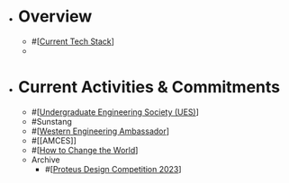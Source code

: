 - # Overview
	- #[[Current Tech Stack]]
	-
- # Current Activities & Commitments
	- #[[Undergraduate Engineering Society (UES)]]
	- #Sunstang
	- #[[Western Engineering Ambassador]]
	- #[[AMCES]]
	- #[[How to Change the World]]
	- Archive
		- #[[Proteus Design Competition 2023]]

[//begin]: # "Autogenerated link references for markdown compatibility"
[Current Tech Stack]: <Current Tech Stack> "Current Tech Stack"
[Undergraduate Engineering Society (UES)]: <Undergraduate Engineering Society (UES)> "Ideas"
[Western Engineering Ambassador]: <Western Engineering Ambassador> "Western Engineering Ambassador"
[How to Change the World]: <How to Change the World> "Tasks"
[Proteus Design Competition 2023]: <Proteus Design Competition 2023> "Tasks"
[//end]: # "Autogenerated link references"